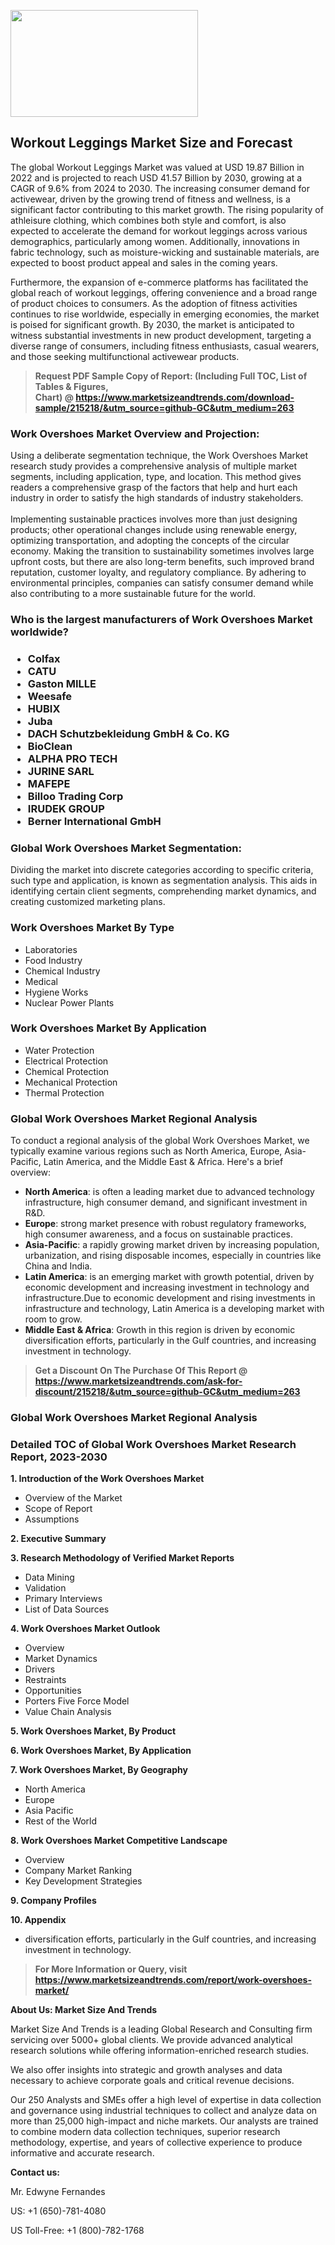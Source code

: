 <p><img class="alignnone size-medium wp-image-20088" src="https://ffe5etoiles.com/wp-content/uploads/2024/12/MST1-300x171.png" alt="" width="300" height="171" /></p><h2>Workout Leggings Market Size and Forecast</h2><p>The global Workout Leggings Market was valued at USD 19.87 Billion in 2022 and is projected to reach USD 41.57 Billion by 2030, growing at a CAGR of 9.6% from 2024 to 2030. The increasing consumer demand for activewear, driven by the growing trend of fitness and wellness, is a significant factor contributing to this market growth. The rising popularity of athleisure clothing, which combines both style and comfort, is also expected to accelerate the demand for workout leggings across various demographics, particularly among women. Additionally, innovations in fabric technology, such as moisture-wicking and sustainable materials, are expected to boost product appeal and sales in the coming years.</p><p>Furthermore, the expansion of e-commerce platforms has facilitated the global reach of workout leggings, offering convenience and a broad range of product choices to consumers. As the adoption of fitness activities continues to rise worldwide, especially in emerging economies, the market is poised for significant growth. By 2030, the market is anticipated to witness substantial investments in new product development, targeting a diverse range of consumers, including fitness enthusiasts, casual wearers, and those seeking multifunctional activewear products.</p></p><blockquote id="" class=""><strong>Request PDF Sample Copy of Report: (Including Full TOC, List of Tables &amp; Figures, Chart)&nbsp;@&nbsp;<strong><a href="https://www.marketsizeandtrends.com/download-sample/215218/&utm_source=github-GC&utm_medium=263" target="_blank">https://www.marketsizeandtrends.com/download-sample/215218/&utm_source=github-GC&utm_medium=263</a></strong></strong></blockquote><h3 id="" class="">Work Overshoes Market&nbsp;Overview and Projection:</h3><p id="" class="">Using a deliberate segmentation technique, the Work Overshoes Market research study provides a comprehensive analysis of multiple market segments, including application, type, and location. This method gives readers a comprehensive grasp of the factors that help and hurt each industry in order to satisfy the high standards of industry stakeholders. <br /> <br />Implementing sustainable practices involves more than just designing products; other operational changes include using renewable energy, optimizing transportation, and adopting the concepts of the circular economy. Making the transition to sustainability sometimes involves large upfront costs, but there are also long-term benefits, such improved brand reputation, customer loyalty, and regulatory compliance. By adhering to environmental principles, companies can satisfy consumer demand while also contributing to a more sustainable future for the world.</p><h3 id="" class="">Who is the largest manufacturers of&nbsp;Work Overshoes Market worldwide?</h3><h3 class=""><p><ul><li>Colfax </li><li> CATU </li><li> Gaston MILLE </li><li> Weesafe </li><li> HUBIX </li><li> Juba </li><li> DACH Schutzbekleidung GmbH & Co. KG </li><li> BioClean </li><li> ALPHA PRO TECH </li><li> JURINE SARL </li><li> MAFEPE </li><li> Billoo Trading Corp </li><li> IRUDEK GROUP </li><li> Berner International GmbH</li></ul></p></h3><h3 id="" class="">Global&nbsp;Work Overshoes Market Segmentation:</h3><p id="" class="">Dividing the market into discrete categories according to specific criteria, such type and application, is known as segmentation analysis. This aids in identifying certain client segments, comprehending market dynamics, and creating customized marketing plans.</p><h3 id="" class="">Work Overshoes Market&nbsp;By Type</h3><p><p><ul><li>Laboratories</li><li> Food Industry</li><li> Chemical Industry</li><li> Medical</li><li> Hygiene Works</li><li> Nuclear Power Plants</p></li></ul></p></p><h3 id="" class="">Work Overshoes Market&nbsp;By Application</h3><p class=""><p><ul><li>Water Protection</li><li> Electrical Protection</li><li> Chemical Protection</li><li> Mechanical Protection</li><li> Thermal Protection</li></ul></p></p><h3 id="" class="">Global Work Overshoes Market Regional Analysis</h3><p id="" class="">To conduct a regional analysis of the global Work Overshoes Market, we typically examine various regions such as North America, Europe, Asia-Pacific, Latin America, and the Middle East &amp; Africa. Here's a brief overview:</p><ul><li><strong>North America</strong>: is often a leading market due to advanced technology infrastructure, high consumer demand, and significant investment in R&amp;D.</li><li><strong>Europe</strong>: strong market presence with robust regulatory frameworks, high consumer awareness, and a focus on sustainable practices.</li><li><strong>Asia-Pacific</strong>: a rapidly growing market driven by increasing population, urbanization, and rising disposable incomes, especially in countries like China and India.</li><li><strong>Latin America</strong>: is an emerging market with growth potential, driven by economic development and increasing investment in technology and infrastructure.Due to economic development and rising investments in infrastructure and technology, Latin America is a developing market with room to grow.</li><li><strong>Middle East &amp; Africa</strong>: Growth in this region is driven by economic diversification efforts, particularly in the Gulf countries, and increasing investment in technology.</li></ul><blockquote id="" class=""><strong>Get a Discount On The Purchase Of This Report @ <strong><a href="https://www.marketsizeandtrends.com/ask-for-discount/215218/&utm_source=github-GC&utm_medium=263" target="_blank">https://www.marketsizeandtrends.com/ask-for-discount/215218/&utm_source=github-GC&utm_medium=263</a></strong></strong></blockquote><h3 id="" class="">Global Work Overshoes Market Regional Analysis</h3><h3 id="" class="">Detailed TOC of Global Work Overshoes Market Research Report, 2023-2030</h3><p id="" class=""><strong>1. Introduction of the Work Overshoes Market</strong></p><ul><li>Overview of the Market</li><li>Scope of Report</li><li>Assumptions</li></ul><p id="" class=""><strong>2. Executive Summary</strong></p><p id="" class=""><strong>3. Research Methodology of Verified Market Reports</strong></p><ul><li>Data Mining</li><li>Validation</li><li>Primary Interviews</li><li>List of Data Sources</li></ul><p id="" class=""><strong>4. Work Overshoes Market Outlook</strong></p><ul><li>Overview</li><li>Market Dynamics</li><li>Drivers</li><li>Restraints</li><li>Opportunities</li><li>Porters Five Force Model</li><li>Value Chain Analysis</li></ul><p id="" class=""><strong>5. Work Overshoes Market, By Product</strong></p><p id="" class=""><strong>6. Work Overshoes Market, By Application</strong></p><p id="" class=""><strong>7. Work Overshoes Market, By Geography</strong></p><ul><li>North America</li><li>Europe</li><li>Asia Pacific</li><li>Rest of the World</li></ul><p id="" class=""><strong>8. Work Overshoes Market Competitive Landscape</strong></p><ul><li>Overview</li><li>Company Market Ranking</li><li>Key Development Strategies</li></ul><p id="" class=""><strong>9. Company Profiles</strong></p><p id="" class=""><strong>10. Appendix</strong></p><ul><li>diversification efforts, particularly in the Gulf countries, and increasing investment in technology.</li></ul><blockquote id="" class=""><strong>For More Information or Query, visit <strong><strong><a href="https://www.marketsizeandtrends.com/report/work-overshoes-market/" target="_blank">https://www.marketsizeandtrends.com/report/work-overshoes-market/</a></strong></strong></strong></blockquote><p id="" class=""><strong>About Us: Market Size And Trends</strong></p><p id="" class="">Market Size And Trends is a leading Global Research and Consulting firm servicing over 5000+ global clients. We provide advanced analytical research solutions while offering information-enriched research studies.</p><p id="" class="">We also offer insights into strategic and growth analyses and data necessary to achieve corporate goals and critical revenue decisions.</p><p id="" class="">Our 250 Analysts and SMEs offer a high level of expertise in data collection and governance using industrial techniques to collect and analyze data on more than 25,000 high-impact and niche markets. Our analysts are trained to combine modern data collection techniques, superior research methodology, expertise, and years of collective experience to produce informative and accurate research.</p><p id="" class=""><strong>Contact us:</strong></p><p id="" class="">Mr. Edwyne Fernandes</p><p id="" class="">US: +1 (650)-781-4080</p><p id="" class="">US Toll-Free: +1 (800)-782-1768</p>
